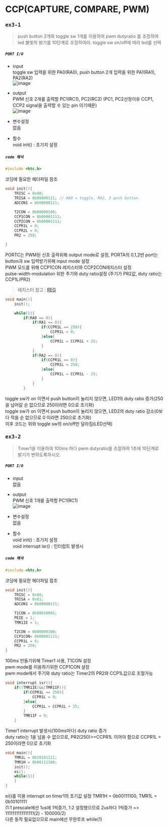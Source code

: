 # CCP(CAPTURE, COMPARE, PWM) 
### <pre>ex3-1</pre>  
>push button 2개와 toggle sw 1개를 이용하여 pwm dutyratio 를 조정하여 led 불빛의 밝기를 10단계로 조정하여라. toggle sw on/off에 따라 led를 선택  
  
##### <code>PORT I/O</code>  
+ input  
	toggle sw 입력을 위한 PA0(RA0), push button 2개 입력을 위한 PA1(RA1), PA2(RA2)  
	![image](https://user-images.githubusercontent.com/43701183/48487768-87590f80-e862-11e8-84ec-8c586b8eac39.png)  
	
+ output  
	PWM 신호 2개를 출력할 PC1(RC1), PC2(RC2) (PC1, PC2선정이유 CCP1, CCP2 signal을 출력할 수 있는 pin 이기때문)  
	![image](https://user-images.githubusercontent.com/43701183/48488750-d56f1280-e864-11e8-8605-a4a21fde6730.png)    
+ 변수설정  
	 없음  
+ 함수  
  void init() : 초기치 설정  

##### <code>code 해석</code>  
```c
#include <htc.h>
```
코딩에 필요한 헤더파일 참조  
```c
void init(){
	TRISC = 0x00;
	TRISA = 0b00000111; // RA0 = toggle, RA2, 3 push button
	ADCON1 = 0b00000111;

	T2CON = 0b00000100;
	CCP1CON = 0b00001111;
	CCP2CON = 0b00001111;
	CCPR1L = 0;
	CCPR2L = 0;
	PR2 = 250;

}
```  
PORTC는 PWM된 신호 출력위해 output mode로 설정, PORTA의 0,1,2번 port는 button과 sw 입력받기위해 input mode 설정  
PWM 모드를 위해 CCP1CON 레지스터와 CCP2CON레지스터 설정  
pulse-width-modulation 위한 주기와 duty ratio설정 (주기가 PR2값, duty ratio는 CCP1L/PR2)  
>레지스터 참고 : [REG](https://google.com)  
```c
void main(){
	init();

	while(1){
		if(RA0 == 0){
			if(RA1 == 0){
				if(CCPR1L == 250){
					CCPR1L = 0;
				}else{
					CCPR1L = CCPR1L + 25;
				}
			}
			if(RA2 == 0){
				if(CCPR1L == 0){
					CCPR1L = 250;
				}else{
					CCPR1L = CCPR1L - 25;
				}
			}
		}
```  
toggle sw가 on 이면서 push button이 눌리지 않으면, LED1의 duty ratio 증가(250을 넘어갈 순 없으므로 250이라면 0으로 초기화)  
toggle sw가 on 이면서 push button이 눌리지 않으면, LED2의 duty ratio 감소(0보다 작을 순 없으므로 0 이라면 250으로 초기화)  
이후 코드는 위와 toggle sw의 on/off만 달라짐(LED선택)  


### <pre>ex3-2</pre>
>Timer1을 이용하여 100ms 마다 pwm dutyratio를 조절하여 1초에 10단계로 밝기가 변하도록하시오.  
##### <code>PORT I/O</code>  
+ input  
  없음  
  
+ output  
	PWM 신호 1개를 출력할 PC1(RC1)  
  ![image](https://user-images.githubusercontent.com/43701183/48488902-241cac80-e865-11e8-9b15-036d52dfc34e.png)  
+ 변수설정  
	 없음  
+ 함수  
  void init() : 초기치 설정  
  void interrupt isr() : 인터럽트 발생시  

##### <code>code 해석</code>  
```c
#include <htc.h>
```
코딩에 필요한 헤더파일 참조  
```c
void init(){
	TRISC = 0x00;
	TRISA = 0x01;
	ADCON1 = 0b00000111;

	T1CON = 0b00010001;
	PEIE = 1;
	TMR1IE = 1;

	T2CON = 0b00000100;
	CCP1CON= 0b00001111;
	CCPR1L = 0;
	PR2 = 250;
}
```  
100ms 만들기위해 Timer1 사용, T1CON 설정  
pwm mode를 이용하기위한 CCP1CON 설정  
pwm mode에서 주기와 duty ratio는 Timer2의 PR2와 CCP1L값으로 조절가능  
```c
void interrupt isr(){
	if((TMR1IE)&&(TMR1IF)){
		if(CCPR1L == 250){
			CCPR1L = 0;
		}else{
			CCPR1L = CCPR1L + 25;
		}
		TMR1IF = 0;
	}
```
Timer1 interrupt 발생시(100ms마다) duty ratio 증가  
duty ratio는 1을 넘을 수 없으므로, PR2(250)>=CCPR1L 이어야 함으로 CCPR1L = 250이라면 0으로 초기화  
```c
void main(){
	TMR1L = 0b10101111;
	TMR1H = 0b00111100;
	init();
	ei();
	while(1){
	}
}
```
ei()를 이용 interrupt on
timer1의 초기값 설정 TMR1H = 0b00111100,  TMR1L = 0b10101111  
  (1:1 prescale에선 1us에 1씩증가, 1:2 설정했으므로 2us마다 1씩증가 => 1111111111111111(2) - 100000/2)  
다른 동작 필요없으므로 main에선 무한루프 while(1)
